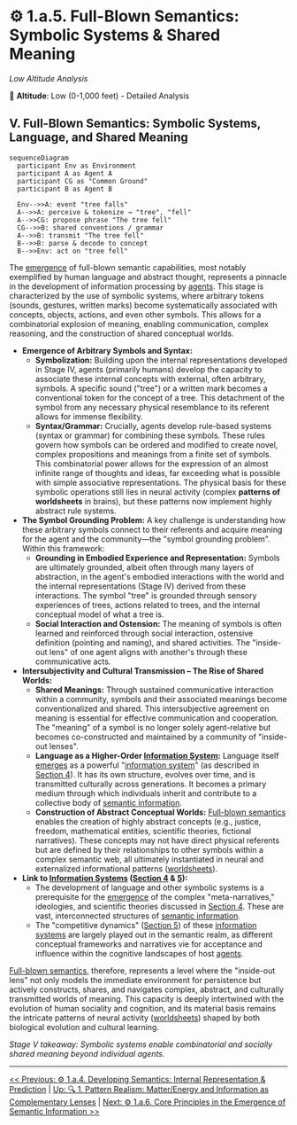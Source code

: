 # ⚙️ 1.a.5. Full-Blown Semantics: Symbolic Systems & Shared Meaning
<!-- markdownlint-disable MD036 -->
*Low Altitude Analysis*
<!-- markdownlint-enable MD036 -->

📍 **Altitude**: Low (0-1,000 feet) - Detailed Analysis

## V. Full-Blown Semantics: Symbolic Systems, Language, and Shared Meaning

```mermaid
sequenceDiagram
  participant Env as Environment
  participant A as Agent A
  participant CG as "Common Ground"
  participant B as Agent B

  Env-->>A: event "tree falls"
  A-->>A: perceive & tokenize → "tree", "fell"
  A-->>CG: propose phrase "The tree fell"
  CG-->>B: shared conventions / grammar
  A-->>B: transmit "The tree fell"
  B-->>B: parse & decode to concept
  B-->>Env: act on "tree fell"
```

The [emergence](../../glossary/E.md#emergence) of full-blown semantic capabilities, most notably exemplified by human language and abstract thought, represents a pinnacle in the development of information processing by [agents](../../glossary/A.md#agent). This stage is characterized by the use of symbolic systems, where arbitrary tokens (sounds, gestures, written marks) become systematically associated with concepts, objects, actions, and even other symbols. This allows for a combinatorial explosion of meaning, enabling communication, complex reasoning, and the construction of shared conceptual worlds.

- **Emergence of Arbitrary Symbols and Syntax:**
  - **Symbolization:** Building upon the internal representations developed in Stage IV, agents (primarily humans) develop the capacity to associate these internal concepts with external, often arbitrary, symbols. A specific sound ("tree") or a written mark becomes a conventional token for the concept of a tree. This detachment of the symbol from any necessary physical resemblance to its referent allows for immense flexibility.
  - **Syntax/Grammar:** Crucially, agents develop rule-based systems (syntax or grammar) for combining these symbols. These rules govern how symbols can be ordered and modified to create novel, complex propositions and meanings from a finite set of symbols. This combinatorial power allows for the expression of an almost infinite range of thoughts and ideas, far exceeding what is possible with simple associative representations. The physical basis for these symbolic operations still lies in neural activity (complex **patterns of worldsheets** in brains), but these patterns now implement highly abstract rule systems.
- **The Symbol Grounding Problem:** A key challenge is understanding how these arbitrary symbols connect to their referents and acquire meaning for the agent and the community—the "symbol grounding problem". Within this framework:
  - **Grounding in Embodied Experience and Representation:** Symbols are ultimately grounded, albeit often through many layers of abstraction, in the agent's embodied interactions with the world and the internal representations (Stage IV) derived from these interactions. The symbol "tree" is grounded through sensory experiences of trees, actions related to trees, and the internal conceptual model of what a tree is.
  - **Social Interaction and Ostension:** The meaning of symbols is often learned and reinforced through social interaction, ostensive definition (pointing and naming), and shared activities. The "inside-out lens" of one agent aligns with another's through these communicative acts.
- **Intersubjectivity and Cultural Transmission – The Rise of Shared Worlds:**
  - **Shared Meanings:** Through sustained communicative interaction within a community, symbols and their associated meanings become conventionalized and shared. This intersubjective agreement on meaning is essential for effective communication and cooperation. The "meaning" of a symbol is no longer solely agent-relative but becomes co-constructed and maintained by a community of "inside-out lenses".
  - **Language as a Higher-Order [Information System](../../glossary/I.md#information-system):** Language itself [emerges](../../glossary/E.md#emergence) as a powerful "[information system](../../glossary/I.md#information-system)" (as described in [Section 4](../../04-information-systems/4-information-systems.md)). It has its own structure, evolves over time, and is transmitted culturally across generations. It becomes a primary medium through which individuals inherit and contribute to a collective body of [semantic information](../../glossary/S.md#semantic-information).
  - **Construction of Abstract Conceptual Worlds:** [Full-blown semantics](../../glossary/F.md#full-blown-semantics) enables the creation of highly abstract concepts (e.g., justice, freedom, mathematical entities, scientific theories, fictional narratives). These concepts may not have direct physical referents but are defined by their relationships to other symbols within a complex semantic web, all ultimately instantiated in neural and externalized informational patterns ([worldsheets](../../glossary/W.md#worldsheet)).
- **Link to [Information Systems](../../glossary/I.md#information-system) ([Section 4](../../04-information-systems/4-information-systems.md) & [5](../../05-competitive-dynamics/5-competitive-dynamics.md)):**
  - The development of language and other symbolic systems is a prerequisite for the [emergence](../../glossary/E.md#emergence) of the complex "meta-narratives," ideologies, and scientific theories discussed in [Section 4](../../04-information-systems/4-information-systems.md). These are vast, interconnected structures of [semantic information](../../glossary/S.md#semantic-information).
  - The "competitive dynamics" ([Section 5](../../05-competitive-dynamics/5-competitive-dynamics.md)) of these [information systems](../../glossary/I.md#information-system) are largely played out in the semantic realm, as different conceptual frameworks and narratives vie for acceptance and influence within the cognitive landscapes of host [agents](../../glossary/A.md#agent).

[Full-blown semantics](../../glossary/F.md#full-blown-semantics), therefore, represents a level where the "inside-out lens" not only models the immediate environment for persistence but actively constructs, shares, and navigates complex, abstract, and culturally transmitted worlds of meaning. This capacity is deeply intertwined with the evolution of human sociality and cognition, and its material basis remains the intricate patterns of neural activity ([worldsheets](../../glossary/W.md#worldsheet)) shaped by both biological evolution and cultural learning.

*Stage V takeaway: Symbolic systems enable combinatorial and socially shared meaning beyond individual agents.*

---
[<< Previous: ⚙️ 1.a.4. Developing Semantics: Internal Representation & Prediction](1a4-developing-semantics.md) | [Up: 🔍 1. Pattern Realism: Matter/Energy and Information as Complementary Lenses](../1-pattern-realism.md) | [Next: ⚙️ 1.a.6. Core Principles in the Emergence of Semantic Information >>](1a6-core-principles.md)
